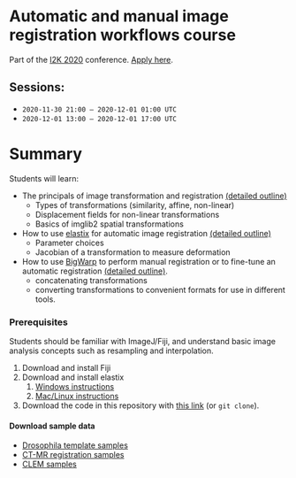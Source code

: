 # Automatic and manual image registration workflows course
Part of the [I2K 2020](https://www.janelia.org/you-janelia/conferences/from-images-to-knowledge-with-imagej-friends) conference. [Apply here](https://www.janelia.org/you-janelia/conferences/from-images-to-knowledge-with-imagej-friends/virtual-workshop-program).

## Sessions: 	
* `2020-11-30 21:00 – 2020-12-01 01:00 UTC`
* `2020-12-01 13:00 – 2020-12-01 17:00 UTC`

# Summary

Students will learn:
* The principals of image transformation and registration [(detailed outline)](https://github.com/bogovicj/registrationWorkflows_i2k_2020/blob/main/basicsFijiImglib2/Part1Outline.md)
    * Types of transformations (similarity, affine, non-linear)
    * Displacement fields for non-linear transformations
    * Basics of imglib2 spatial transformations
* How to use [elastix](https://elastix.lumc.nl/) for automatic image registration [(detailed outline)](https://github.com/bogovicj/registrationWorkflows_i2k_2020/blob/main/elastix/Part2Outline.md)
    * Parameter choices
    * Jacobian of a transformation to measure deformation
* How to use [BigWarp](https://imagej.net/BigWarp) to perform manual registration or to fine-tune an automatic registration [(detailed outline)](https://github.com/bogovicj/registrationWorkflows_i2k_2020/blob/main/bigwarp/Part3Outline.md).
    * concatenating transformations
    * converting transformations to convenient formats for use in different tools.

### Prerequisites 

Students should be familiar with ImageJ/Fiji, and understand basic image analysis concepts such as resampling and interpolation.

1. Download and install Fiji
2. Download and install elastix
   1. [Windows instructions](https://github.com/bogovicj/registrationWorkflows_i2k_2020/blob/main/installation/elastixInstallationWindows.md)
   2. [Mac/Linux instructions](https://github.com/bogovicj/registrationWorkflows_i2k_2020/blob/main/installation/elastixInstallationMacLinux.md)
3. Download the code in this repository with [this link](https://github.com/bogovicj/registrationWorkflows_i2k_2020/archive/main.zip) (or `git clone`).

#### Download sample data

* [Drosophila template samples](https://figshare.com/s/bb156ad5a4288cdc65a2)
* [CT-MR registration samples](https://figshare.com/articles/dataset/CT-MR_Registration_sample_images/13218026)
* [CLEM samples](https://figshare.com/s/442b7686fe02a0839ef7)
